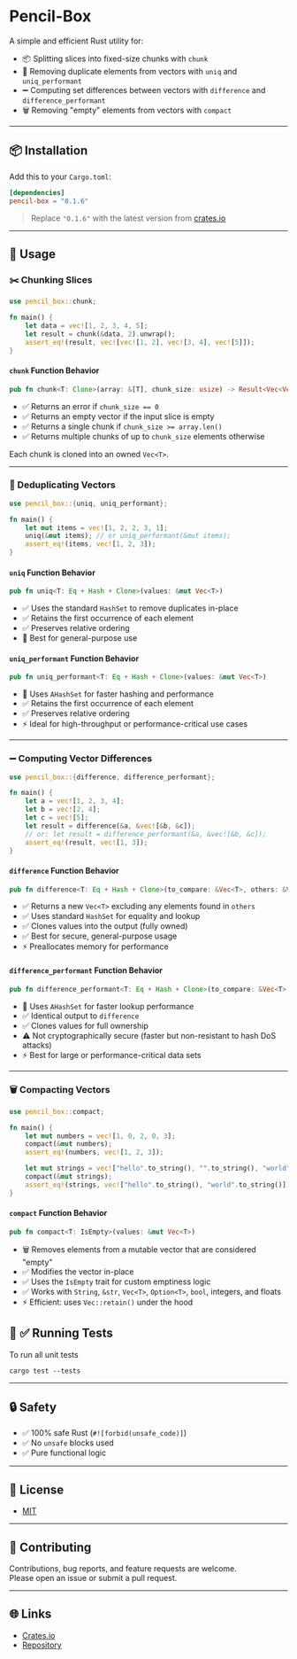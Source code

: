 # Pencil-Box

A simple and efficient Rust utility for:

-   📦 Splitting slices into fixed-size chunks with `chunk`
-   🔁 Removing duplicate elements from vectors with `uniq` and `uniq_performant`
-   ➖ Computing set differences between vectors with `difference` and `difference_performant`
-   🗑️ Removing "empty" elements from vectors with `compact`

---

## 📦 Installation

Add this to your `Cargo.toml`:

```toml
[dependencies]
pencil-box = "0.1.6"
```

> Replace `"0.1.6"` with the latest version from [crates.io](https://crates.io/crates/pencil-box)

---

## 🚀 Usage

### ✂️ Chunking Slices

```rust
use pencil_box::chunk;

fn main() {
    let data = vec![1, 2, 3, 4, 5];
    let result = chunk(&data, 2).unwrap();
    assert_eq!(result, vec![vec![1, 2], vec![3, 4], vec![5]]);
}
```

#### `chunk` Function Behavior

```rust
pub fn chunk<T: Clone>(array: &[T], chunk_size: usize) -> Result<Vec<Vec<T>>, &'static str>
```

-   ✅ Returns an error if `chunk_size == 0`
-   ✅ Returns an empty vector if the input slice is empty
-   ✅ Returns a single chunk if `chunk_size >= array.len()`
-   ✅ Returns multiple chunks of up to `chunk_size` elements otherwise

Each chunk is cloned into an owned `Vec<T>`.

---

### 🔁 Deduplicating Vectors

```rust
use pencil_box::{uniq, uniq_performant};

fn main() {
    let mut items = vec![1, 2, 2, 3, 1];
    uniq(&mut items); // or uniq_performant(&mut items);
    assert_eq!(items, vec![1, 2, 3]);
}
```

#### `uniq` Function Behavior

```rust
pub fn uniq<T: Eq + Hash + Clone>(values: &mut Vec<T>)
```

-   ✅ Uses the standard `HashSet` to remove duplicates in-place
-   ✅ Retains the first occurrence of each element
-   ✅ Preserves relative ordering
-   🔁 Best for general-purpose use

#### `uniq_performant` Function Behavior

```rust
pub fn uniq_performant<T: Eq + Hash + Clone>(values: &mut Vec<T>)
```

-   🚀 Uses `AHashSet` for faster hashing and performance
-   ✅ Retains the first occurrence of each element
-   ✅ Preserves relative ordering
-   ⚡ Ideal for high-throughput or performance-critical use cases

---

### ➖ Computing Vector Differences

```rust
use pencil_box::{difference, difference_performant};

fn main() {
    let a = vec![1, 2, 3, 4];
    let b = vec![2, 4];
    let c = vec![5];
    let result = difference(&a, &vec![&b, &c]);
    // or: let result = difference_performant(&a, &vec![&b, &c]);
    assert_eq!(result, vec![1, 3]);
}
```

#### `difference` Function Behavior

```rust
pub fn difference<T: Eq + Hash + Clone>(to_compare: &Vec<T>, others: &Vec<&Vec<T>>) -> Vec<T>
```

-   ✅ Returns a new `Vec<T>` excluding any elements found in `others`
-   ✅ Uses standard `HashSet` for equality and lookup
-   ✅ Clones values into the output (fully owned)
-   ✅ Best for secure, general-purpose usage
-   ⚡ Preallocates memory for performance

#### `difference_performant` Function Behavior

```rust
pub fn difference_performant<T: Eq + Hash + Clone>(to_compare: &Vec<T>, others: &Vec<&Vec<T>>) -> Vec<T>
```

-   🚀 Uses `AHashSet` for faster lookup performance
-   ✅ Identical output to `difference`
-   ✅ Clones values for full ownership
-   ⚠️ Not cryptographically secure (faster but non-resistant to hash DoS attacks)
-   ⚡ Best for large or performance-critical data sets

---

### 🗑️ Compacting Vectors

```rust
use pencil_box::compact;

fn main() {
    let mut numbers = vec![1, 0, 2, 0, 3];
    compact(&mut numbers);
    assert_eq!(numbers, vec![1, 2, 3]);

    let mut strings = vec!["hello".to_string(), "".to_string(), "world".to_string()];
    compact(&mut strings);
    assert_eq!(strings, vec!["hello".to_string(), "world".to_string()]);
}
```

#### `compact` Function Behavior

```rust
pub fn compact<T: IsEmpty>(values: &mut Vec<T>)
```

-   🗑️ Removes elements from a mutable vector that are considered "empty"
-   ✅ Modifies the vector in-place
-   ✅ Uses the `IsEmpty` trait for custom emptiness logic
-   ✅ Works with `String`, `&str`, `Vec<T>`, `Option<T>`, `bool`, integers, and floats
-   ⚡ Efficient: uses `Vec::retain()` under the hood

## 🧪 ✅ Running Tests

To run all unit tests 

```
cargo test --tests
```

---

## 🔒 Safety

-   ✅ 100% safe Rust (`#![forbid(unsafe_code)]`)
-   ✅ No `unsafe` blocks used
-   ✅ Pure functional logic

---

## 📄 License

-   [MIT](LICENSE-MIT)

---

## 🤝 Contributing

Contributions, bug reports, and feature requests are welcome.  
Please open an issue or submit a pull request.

---

## 🌐 Links

-   [Crates.io](https://crates.io/crates/pencil-box)
-   [Repository](https://github.com/rocketnozzle/pencil-box)